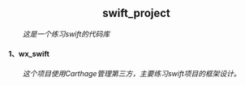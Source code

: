 ## <center> swift_project
&emsp;&emsp;*这是一个练习swift的代码库*

#### 1、wx_swift
&emsp;&emsp;*这个项目使用Carthage管理第三方，主要练习swift项目的框架设计。*



